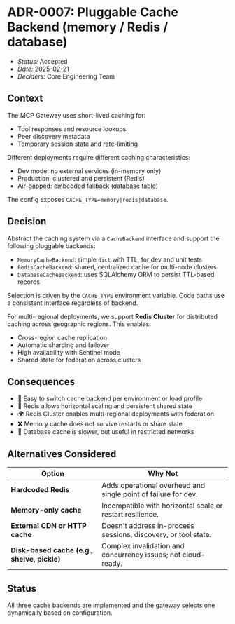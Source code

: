 # ADR-0007: Pluggable Cache Backend (memory / Redis / database)

- *Status:* Accepted
- *Date:* 2025-02-21
- *Deciders:* Core Engineering Team

## Context

The MCP Gateway uses short-lived caching for:

- Tool responses and resource lookups
- Peer discovery metadata
- Temporary session state and rate-limiting

Different deployments require different caching characteristics:

- Dev mode: no external services (in-memory only)
- Production: clustered and persistent (Redis)
- Air-gapped: embedded fallback (database table)

The config exposes `CACHE_TYPE=memory|redis|database`.

## Decision

Abstract the caching system via a `CacheBackend` interface and support the following pluggable backends:

- `MemoryCacheBackend`: simple `dict` with TTL, for dev and unit tests
- `RedisCacheBackend`: shared, centralized cache for multi-node clusters
- `DatabaseCacheBackend`: uses SQLAlchemy ORM to persist TTL-based records

Selection is driven by the `CACHE_TYPE` environment variable. Code paths use a consistent interface regardless of backend.

For multi-regional deployments, we support **Redis Cluster** for distributed caching across geographic regions. This enables:
- Cross-region cache replication
- Automatic sharding and failover
- High availability with Sentinel mode
- Shared state for federation across clusters

## Consequences

- 🔄 Easy to switch cache backend per environment or load profile
- 🚀 Redis allows horizontal scaling and persistent shared state
- 🌍 Redis Cluster enables multi-regional deployments with federation
- ❌ Memory cache does not survive restarts or share state
- 🐢 Database cache is slower, but useful in restricted networks

## Alternatives Considered

| Option | Why Not |
|--------|---------|
| **Hardcoded Redis** | Adds operational overhead and single point of failure for dev. |
| **Memory-only cache** | Incompatible with horizontal scale or restart resilience. |
| **External CDN or HTTP cache** | Doesn't address in-process sessions, discovery, or tool state. |
| **Disk-based cache (e.g., shelve, pickle)** | Complex invalidation and concurrency issues; not cloud-ready. |

## Status

All three cache backends are implemented and the gateway selects one dynamically based on configuration.
